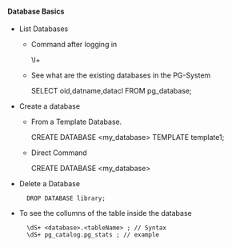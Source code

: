 #### Database Basics

- List Databases
    
    - Command after logging in

         \l+

    - See what are the existing databases in the PG-System

        SELECT oid,datname,datacl FROM pg_database;

- Create a database 
    
    - From a Template Database.

        CREATE DATABASE <my_database> TEMPLATE template1;
    
    - Direct Command

        CREATE DATABASE <my_database>

- Delete a Database

        DROP DATABASE library;


- To see the collumns of the table inside the database

        \dS+ <database>.<tableName> ; // Syntax       
        \dS+ pg_catalog.pg_stats ; // example